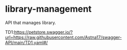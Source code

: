 # library-management
API that manages library.


TD1:https://petstore.swagger.io/?url=https://raw.githubusercontent.com/Astna17/swagger-API/main/TD1.yaml#/
